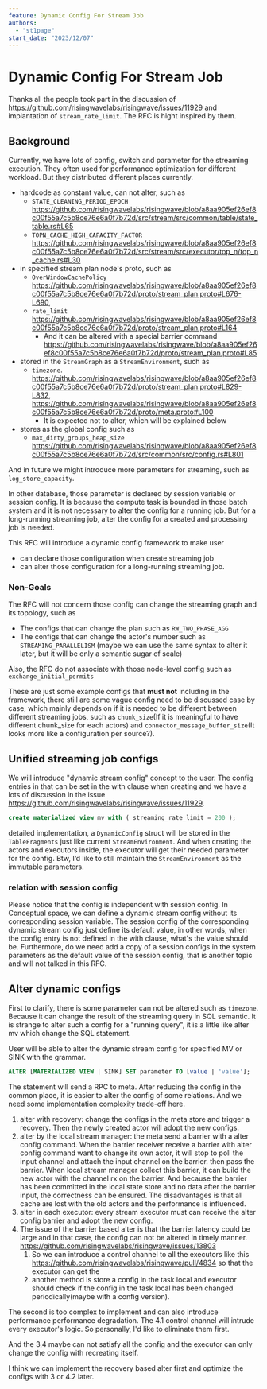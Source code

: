 ```yaml
---
feature: Dynamic Config For Stream Job
authors:
  - "st1page"
start_date: "2023/12/07"
---
```


# Dynamic Config For Stream Job

Thanks all the people took part in the discussion of https://github.com/risingwavelabs/risingwave/issues/11929 and implantation of `stream_rate_limit`. The RFC is hight inspired by them.

## Background
Currently, we have lots of config, switch and parameter for the streaming execution. They often used for performance optimization for different workload. But they distributed different places currently.
- hardcode as constant value, can not alter, such as 
  - `STATE_CLEANING_PERIOD_EPOCH` https://github.com/risingwavelabs/risingwave/blob/a8aa905ef26ef8c00f55a7c5b8ce76e6a0f7b72d/src/stream/src/common/table/state_table.rs#L65
  - `TOPN_CACHE_HIGH_CAPACITY_FACTOR` https://github.com/risingwavelabs/risingwave/blob/a8aa905ef26ef8c00f55a7c5b8ce76e6a0f7b72d/src/stream/src/executor/top_n/top_n_cache.rs#L30
- in specified stream plan node's proto, such as 
  - `OverWindowCachePolicy` https://github.com/risingwavelabs/risingwave/blob/a8aa905ef26ef8c00f55a7c5b8ce76e6a0f7b72d/proto/stream_plan.proto#L676-L690, 
  - `rate_limit` https://github.com/risingwavelabs/risingwave/blob/a8aa905ef26ef8c00f55a7c5b8ce76e6a0f7b72d/proto/stream_plan.proto#L164
    - And it can be altered with a special barrier command https://github.com/risingwavelabs/risingwave/blob/a8aa905ef26ef8c00f55a7c5b8ce76e6a0f7b72d/proto/stream_plan.proto#L85
- stored in the `StreamGraph` as a `StreamEnvironment`, such as 
  - `timezone`. https://github.com/risingwavelabs/risingwave/blob/a8aa905ef26ef8c00f55a7c5b8ce76e6a0f7b72d/proto/stream_plan.proto#L829-L832, https://github.com/risingwavelabs/risingwave/blob/a8aa905ef26ef8c00f55a7c5b8ce76e6a0f7b72d/proto/meta.proto#L100
    - It is expected not to alter, which will be explained below
- stores as the global config such as 
  - `max_dirty_groups_heap_size` https://github.com/risingwavelabs/risingwave/blob/a8aa905ef26ef8c00f55a7c5b8ce76e6a0f7b72d/src/common/src/config.rs#L801

And in future we might introduce more parameters for streaming, such as `log_store_capacity`.

In other database, those parameter is declared by session variable or session config. It is because the compute task is bounded in those batch system and it is not necessary to alter the config for a running job. But for a long-running streaming job, alter the config for a created and processing job is needed.

This RFC will introduce a dynamic config framework to make user
- can declare those configuration when create streaming job
- can alter those configuration for a long-running streaming job. 
### Non-Goals

The RFC will not concern those config can change the streaming graph and its topology, such as
- The configs that can change the plan such as `RW_TWO_PHASE_AGG`
- The configs that can change the actor's number such as `STREAMING_PARALLELISM` (maybe we can use the same syntax to alter it later, but it will be only a semantic sugar of scale)

Also, the RFC do not associate with those node-level config such as `exchange_initial_permits` 

These are just some example configs that **must not** including in the framework, there still are some vague config need to be discussed case by case, which mainly depends on if it is needed to be different between different streaming jobs, such as `chunk_size`(If it is meaningful to have different chunk_size for each actors) and `connector_message_buffer_size`(It looks more like a configuration per source?).

## Unified streaming job configs

We will introduce "dynamic stream config" concept to the user. The config entries in that can be set in the with clause when creating and we have a lots of discussion in the issue https://github.com/risingwavelabs/risingwave/issues/11929.
```SQL
create materialized view mv with ( streaming_rate_limit = 200 );
```

detailed implementation, a `DynamicConfig` struct will be stored in the `TableFragments` just like current `StreamEnvironment`. And when creating the actors and executors inside, the executor will get their needed parameter for the config.
Btw, I‘d like to still maintain the `StreamEnvironment` as the immutable parameters.

### relation with session config

Please notice that the config is independent with session config. In Conceptual space, we can define a dynamic stream config without its corresponding session variable.
The session config of the corresponding dynamic stream config just define its default value, in other words, when the config entry is not defined in the with clause, what's the value should be.
Furthermore, do we need add a copy of a session configs in the system parameters as the default value of the session config, that is another topic and will not talked in this RFC.

## Alter dynamic configs

First to clarify, there is some parameter can not be altered such as `timezone`. Because it can change the result of the streaming query in SQL semantic. It is strange to alter such a config for a "running query", it is a little like alter mv which change the SQL statement.

User will be able to alter the dynamic stream config for specified MV or SINK with the grammar.
```SQL
ALTER [MATERIALIZED VIEW | SINK] SET parameter TO [value | 'value'];
```
The statement will send a RPC to meta. After reducing the config in the common place, it is easier to alter the config of some relations. And we need some implementation complexity trade-off here.

1. alter with recovery: change the configs in the meta store and trigger a recovery. Then the newly created actor will adopt the new configs.
2. alter by the local stream manager: the meta send a barrier with a alter config command. When the barrier receiver receive a barrier with alter config command want to change its own actor, it will stop to poll the input channel and attach the input channel on the barrier. then pass the barrier. When local stream manager collect this barrier, it can build the new actor with the channel rx on the barrier. And because the barrier has been committed in the local state store and no data after the barrier input, the correctness can be ensured. The disadvantages is that all cache are lost with the old actors and the performance is influenced.
3. alter in each executor: every stream executor must can receive the alter config barrier and adopt the new config.
4. The issue of the barrier based alter is that the barrier latency could be large and in that case, the config can not be altered in timely manner. https://github.com/risingwavelabs/risingwave/issues/13803 
   1. So we can introduce a control channel to all the executors like this https://github.com/risingwavelabs/risingwave/pull/4834 so that the executor can get the 
   2. another method is store a config in the task local and executor should check if the config in the task local has been changed periodically(maybe with a config version). 

The second is too complex to implement and can also introduce performance performance degradation. The 4.1 control channel will intrude every executor's logic. So personally, I'd like to eliminate them first.

And the 3,4 maybe can not satisfy all the config and the executor can only change the config with recreating itself.

I think we can implement the recovery based alter first and optimize the configs with 3 or 4.2 later.